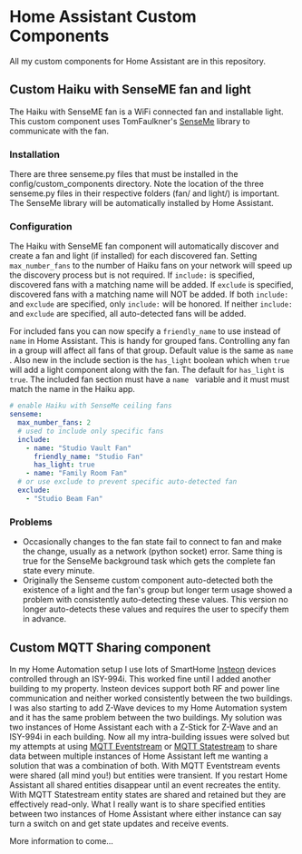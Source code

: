 # Home Assistant Custom Components
All my custom components for Home Assistant are in this repository.

## Custom Haiku with SenseME fan and light
The Haiku with SenseME fan is a WiFi connected fan and installable light. This custom component uses TomFaulkner's [SenseMe](https://github.com/TomFaulkner/SenseMe) library to communicate with the fan.

### Installation
There are three senseme.py files that must be installed in the config/custom_components directory. Note the location of the three senseme.py files in their respective folders (fan/ and light/) is important. The SenseMe library will be automatically installed by Home Assistant.

### Configuration
The Haiku with SenseME fan component will automatically discover and create a fan and light (if installed) for each discovered fan. Setting ```max_number_fans``` to the number of Haiku fans on your network will speed up the discovery process but is not required. If ```include:``` is specified, discovered fans with a matching name will be added. If ```exclude``` is specified, discovered fans with a matching name will NOT be added. If both ```include:``` and ```exclude``` are specified, only ```include:``` will be honored. If neither ```include:``` and ```exclude``` are specified, all auto-detected fans will be added.

For included fans you can now specify a ```friendly_name``` to use instead of ```name``` in Home Assistant. This is handy for grouped fans. Controlling any fan in a group will affect all fans of that group. Default value is the same as ```name ```. Also new in the include section is the ```has_light``` boolean which when ```true``` will add a light component along with the fan. The default for ```has_light``` is ```true```. The included fan section must have a ```name ``` variable and it must must match the name in the Haiku app.
```yaml
# enable Haiku with SenseMe ceiling fans
senseme:
  max_number_fans: 2
  # used to include only specific fans
  include:
    - name: "Studio Vault Fan"
      friendly_name: "Studio Fan"
      has_light: true
    - name: "Family Room Fan"
  # or use exclude to prevent specific auto-detected fan
  exclude:
    - "Studio Beam Fan"
```

### Problems
* Occasionally changes to the fan state fail to connect to fan and make the change, usually as a network (python socket) error. Same thing is true for the SenseMe background task which gets the complete fan state every minute.
* Originally the Senseme custom component auto-detected both the existence of a light and the fan's group but longer term usage showed a problem with consistently auto-detecting these values. This version no longer auto-detects these values and requires the user to specify them in advance.

## Custom MQTT Sharing component
In my Home Automation setup I use lots of SmartHome [Insteon](https://www.smarthome.com/insteon.html) devices controlled through an ISY-994i. This worked fine until I added another building to my property. Insteon devices support both RF and power line communication and neither worked consistently between the two buildings. I was also starting to add Z-Wave devices to my Home Automation system and it has the same problem between the two buildings. My solution was two instances of Home Assistant each with a Z-Stick for Z-Wave and an ISY-994i in each building. Now all my intra-building issues were solved but my attempts at using [MQTT Eventstream](https://www.home-assistant.io/components/mqtt_eventstream/) or [MQTT Statestream](https://www.home-assistant.io/components/mqtt_statestream/) to share data between multiple instances of Home Assistant left me wanting a solution that was a combination of both. With MQTT Eventstream events were shared (all mind you!) but entities were transient. If you restart Home Assistant all shared entities disappear until an event recreates the entity. With MQTT Statestream entity states are shared and retained but they are effectively read-only. What I really want is to share specified entities between two instances of Home Assistant where either instance can say turn a switch on and get state updates and receive events.

More information to come...
